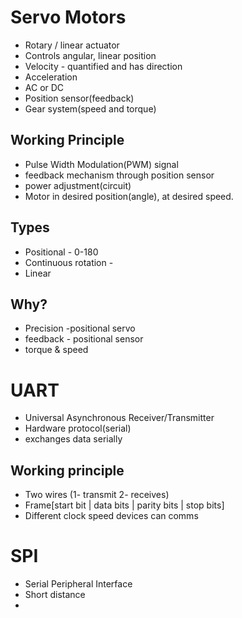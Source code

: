 # Servo Motors

- Rotary / linear actuator
- Controls angular, linear position 
- Velocity - quantified and has direction 
- Acceleration 
- AC or DC
- Position sensor(feedback)
- Gear system(speed and torque)

## Working Principle

- Pulse Width Modulation(PWM) signal
- feedback mechanism through position sensor
- power adjustment(circuit)
- Motor in desired position(angle), at desired speed.


## Types

- Positional - 0-180
- Continuous rotation - 
- Linear 

## Why? 

- Precision -positional servo
- feedback - positional sensor
- torque & speed 


# UART 

- Universal Asynchronous Receiver/Transmitter
- Hardware protocol(serial)
- exchanges data serially

## Working principle

- Two wires (1- transmit 2- receives)
- Frame[start bit | data bits |  parity bits | stop bits]
- Different clock speed devices can comms


# SPI

- Serial Peripheral Interface
- Short distance 
- 